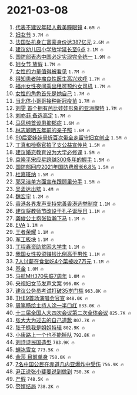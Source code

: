 # 2021-03-08

1. [代表不建议年轻人戴美瞳眼镜](https://s.weibo.com/weibo?q=%23%E4%BB%A3%E8%A1%A8%E4%B8%8D%E5%BB%BA%E8%AE%AE%E5%B9%B4%E8%BD%BB%E4%BA%BA%E6%88%B4%E7%BE%8E%E7%9E%B3%E7%9C%BC%E9%95%9C%23&Refer=top) `4.6M 🔥`
1. [妇女节](https://s.weibo.com/weibo?q=%23%E5%A6%87%E5%A5%B3%E8%8A%82%23&Refer=top) `3.7M 🔥`
1. [法国坠机身亡富豪身价达387亿元](https://s.weibo.com/weibo?q=%E6%B3%95%E5%9B%BD%E5%9D%A0%E6%9C%BA%E8%BA%AB%E4%BA%A1%E5%AF%8C%E8%B1%AA%E8%BA%AB%E4%BB%B7%E8%BE%BE387%E4%BA%BF%E5%85%83&Refer=top) `2.6M 🔥`
1. [建议幼儿园小学放学延长至6点](https://s.weibo.com/weibo?q=%23%E5%BB%BA%E8%AE%AE%E5%B9%BC%E5%84%BF%E5%9B%AD%E5%B0%8F%E5%AD%A6%E6%94%BE%E5%AD%A6%E5%BB%B6%E9%95%BF%E8%87%B36%E7%82%B9%23&Refer=top) `2.1M 🔥`
1. [国防部表态中国必定实现完全统一](https://s.weibo.com/weibo?q=%23%E5%9B%BD%E9%98%B2%E9%83%A8%E8%A1%A8%E6%80%81%E4%B8%AD%E5%9B%BD%E5%BF%85%E5%AE%9A%E5%AE%9E%E7%8E%B0%E5%AE%8C%E5%85%A8%E7%BB%9F%E4%B8%80%23&Refer=top) `1.9M 🔥`
1. [妇女节 放假](https://s.weibo.com/weibo?q=%E5%A6%87%E5%A5%B3%E8%8A%82%20%E6%94%BE%E5%81%87&Refer=top) `1.7M 🔥`
1. [女性的力量值得被看见](https://s.weibo.com/weibo?q=%23%E5%A5%B3%E6%80%A7%E7%9A%84%E5%8A%9B%E9%87%8F%E5%80%BC%E5%BE%97%E8%A2%AB%E7%9C%8B%E8%A7%81%23&Refer=top) `1.7M 🔥`
1. [得知患者肿瘤良性医生高兴欢呼](https://s.weibo.com/weibo?q=%23%E5%BE%97%E7%9F%A5%E6%82%A3%E8%80%85%E8%82%BF%E7%98%A4%E8%89%AF%E6%80%A7%E5%8C%BB%E7%94%9F%E9%AB%98%E5%85%B4%E6%AC%A2%E5%91%BC%23&Refer=top) `1.7M 🔥`
1. [福州女性夜间乘出租可预约女司机](https://s.weibo.com/weibo?q=%E7%A6%8F%E5%B7%9E%E5%A5%B3%E6%80%A7%E5%A4%9C%E9%97%B4%E4%B9%98%E5%87%BA%E7%A7%9F%E5%8F%AF%E9%A2%84%E7%BA%A6%E5%A5%B3%E5%8F%B8%E6%9C%BA&Refer=top) `1.7M 🔥`
1. [女性的角色首先是她自己](https://s.weibo.com/weibo?q=%23%E5%A5%B3%E6%80%A7%E7%9A%84%E8%A7%92%E8%89%B2%E9%A6%96%E5%85%88%E6%98%AF%E5%A5%B9%E8%87%AA%E5%B7%B1%23&Refer=top) `1.7M 🔥`
1. [当北体小哥哥接种新冠疫苗](https://s.weibo.com/weibo?q=%23%E5%BD%93%E5%8C%97%E4%BD%93%E5%B0%8F%E5%93%A5%E5%93%A5%E6%8E%A5%E7%A7%8D%E6%96%B0%E5%86%A0%E7%96%AB%E8%8B%97%23&Refer=top) `1.7M 🔥`
1. [刘雯 首个拥有芭比娃娃形象的亚洲模特](https://s.weibo.com/weibo?q=%E5%88%98%E9%9B%AF%20%E9%A6%96%E4%B8%AA%E6%8B%A5%E6%9C%89%E8%8A%AD%E6%AF%94%E5%A8%83%E5%A8%83%E5%BD%A2%E8%B1%A1%E7%9A%84%E4%BA%9A%E6%B4%B2%E6%A8%A1%E7%89%B9&Refer=top) `1.7M 🔥`
1. [刘亦菲 备选高定](https://s.weibo.com/weibo?q=%E5%88%98%E4%BA%A6%E8%8F%B2%20%E5%A4%87%E9%80%89%E9%AB%98%E5%AE%9A&Refer=top) `1.7M 🔥`
1. [马思纯首谈患抑郁症](https://s.weibo.com/weibo?q=%23%E9%A9%AC%E6%80%9D%E7%BA%AF%E9%A6%96%E8%B0%88%E6%82%A3%E6%8A%91%E9%83%81%E7%97%87%23&Refer=top) `1.6M 🔥`
1. [林志颖晒五年前的亲子照](https://s.weibo.com/weibo?q=%23%E6%9E%97%E5%BF%97%E9%A2%96%E6%99%92%E4%BA%94%E5%B9%B4%E5%89%8D%E7%9A%84%E4%BA%B2%E5%AD%90%E7%85%A7%23&Refer=top) `1.6M 🔥`
1. [90后瓷娃娃骨折百次带全乡留守妇女创业](https://s.weibo.com/weibo?q=90%E5%90%8E%E7%93%B7%E5%A8%83%E5%A8%83%E9%AA%A8%E6%8A%98%E7%99%BE%E6%AC%A1%E5%B8%A6%E5%85%A8%E4%B9%A1%E7%95%99%E5%AE%88%E5%A6%87%E5%A5%B3%E5%88%9B%E4%B8%9A&Refer=top) `1.5M 🔥`
1. [丁真和检察官拍了支公益宣传片](https://s.weibo.com/weibo?q=%23%E4%B8%81%E7%9C%9F%E5%92%8C%E6%A3%80%E5%AF%9F%E5%AE%98%E6%8B%8D%E4%BA%86%E6%94%AF%E5%85%AC%E7%9B%8A%E5%AE%A3%E4%BC%A0%E7%89%87%23&Refer=top) `1.5M 🔥`
1. [建议婚恋教育设为大学必修课](https://s.weibo.com/weibo?q=%23%E5%BB%BA%E8%AE%AE%E5%A9%9A%E6%81%8B%E6%95%99%E8%82%B2%E8%AE%BE%E4%B8%BA%E5%A4%A7%E5%AD%A6%E5%BF%85%E4%BF%AE%E8%AF%BE%23&Refer=top) `1.5M 🔥`
1. [袁隆平宋应星跨越300多年的握手](https://s.weibo.com/weibo?q=%23%E8%A2%81%E9%9A%86%E5%B9%B3%E5%AE%8B%E5%BA%94%E6%98%9F%E8%B7%A8%E8%B6%8A300%E5%A4%9A%E5%B9%B4%E7%9A%84%E6%8F%A1%E6%89%8B%23&Refer=top) `1.5M 🔥`
1. [国防部回应2021年国防费增长6.8%](https://s.weibo.com/weibo?q=%23%E5%9B%BD%E9%98%B2%E9%83%A8%E5%9B%9E%E5%BA%942021%E5%B9%B4%E5%9B%BD%E9%98%B2%E8%B4%B9%E5%A2%9E%E9%95%BF6.8%25%23&Refer=top) `1.5M 🔥`
1. [杜嘉班纳](https://s.weibo.com/weibo?q=%E6%9D%9C%E5%98%89%E7%8F%AD%E7%BA%B3&Refer=top) `1.5M 🔥`
1. [郭采洁单方面宣布跟顾里分手](https://s.weibo.com/weibo?q=%E9%83%AD%E9%87%87%E6%B4%81%E5%8D%95%E6%96%B9%E9%9D%A2%E5%AE%A3%E5%B8%83%E8%B7%9F%E9%A1%BE%E9%87%8C%E5%88%86%E6%89%8B&Refer=top) `1.5M 🔥`
1. [吴孟达出殡](https://s.weibo.com/weibo?q=%E5%90%B4%E5%AD%9F%E8%BE%BE%E5%87%BA%E6%AE%A1&Refer=top) `1.4M 🔥`
1. [魏宏宇](https://s.weibo.com/weibo?q=%E9%AD%8F%E5%AE%8F%E5%AE%87&Refer=top) `1.2M 🔥`
1. [香港各界发声支持完善香港选举制度](https://s.weibo.com/weibo?q=%23%E9%A6%99%E6%B8%AF%E5%90%84%E7%95%8C%E5%8F%91%E5%A3%B0%E6%94%AF%E6%8C%81%E5%AE%8C%E5%96%84%E9%A6%99%E6%B8%AF%E9%80%89%E4%B8%BE%E5%88%B6%E5%BA%A6%23&Refer=top) `1.1M 🔥`
1. [建议将教师节改设于孔子诞辰日](https://s.weibo.com/weibo?q=%23%E5%BB%BA%E8%AE%AE%E5%B0%86%E6%95%99%E5%B8%88%E8%8A%82%E6%94%B9%E8%AE%BE%E4%BA%8E%E5%AD%94%E5%AD%90%E8%AF%9E%E8%BE%B0%E6%97%A5%23&Refer=top) `1.1M 🔥`
1. [龚俊公主抱张哲瀚下马](https://s.weibo.com/weibo?q=%23%E9%BE%9A%E4%BF%8A%E5%85%AC%E4%B8%BB%E6%8A%B1%E5%BC%A0%E5%93%B2%E7%80%9A%E4%B8%8B%E9%A9%AC%23&Refer=top) `1.1M 🔥`
1. [EVA](https://s.weibo.com/weibo?q=EVA&Refer=top) `1.1M 🔥`
1. [王者荣耀](https://s.weibo.com/weibo?q=%E7%8E%8B%E8%80%85%E8%8D%A3%E8%80%80&Refer=top) `1.1M 🔥`
1. [军工板块](https://s.weibo.com/weibo?q=%E5%86%9B%E5%B7%A5%E6%9D%BF%E5%9D%97&Refer=top) `1.1M 🔥`
1. [丁程鑫资助贫困大学生](https://s.weibo.com/weibo?q=%23%E4%B8%81%E7%A8%8B%E9%91%AB%E8%B5%84%E5%8A%A9%E8%B4%AB%E5%9B%B0%E5%A4%A7%E5%AD%A6%E7%94%9F%23&Refer=top) `1.1M 🔥`
1. [我国女性投资赚钱比例高于男性](https://s.weibo.com/weibo?q=%E6%88%91%E5%9B%BD%E5%A5%B3%E6%80%A7%E6%8A%95%E8%B5%84%E8%B5%9A%E9%92%B1%E6%AF%94%E4%BE%8B%E9%AB%98%E4%BA%8E%E7%94%B7%E6%80%A7&Refer=top) `1.1M 🔥`
1. [7人讨薪在食堂吃4个菜被收7万元](https://s.weibo.com/weibo?q=%237%E4%BA%BA%E8%AE%A8%E8%96%AA%E5%9C%A8%E9%A3%9F%E5%A0%82%E5%90%834%E4%B8%AA%E8%8F%9C%E8%A2%AB%E6%94%B67%E4%B8%87%E5%85%83%23&Refer=top) `1.1M 🔥`
1. [基金](https://s.weibo.com/weibo?q=%E5%9F%BA%E9%87%91&Refer=top) `1.0M 🔥`
1. [马航MH370失联7周年](https://s.weibo.com/weibo?q=%23%E9%A9%AC%E8%88%AAMH370%E5%A4%B1%E8%81%947%E5%91%A8%E5%B9%B4%23&Refer=top) `1.0M 🔥`
1. [央视妇女节发声文案](https://s.weibo.com/weibo?q=%E5%A4%AE%E8%A7%86%E5%A6%87%E5%A5%B3%E8%8A%82%E5%8F%91%E5%A3%B0%E6%96%87%E6%A1%88&Refer=top) `996.0K 🔥`
1. [建议公务员考试打破35岁门槛](https://s.weibo.com/weibo?q=%23%E5%BB%BA%E8%AE%AE%E5%85%AC%E5%8A%A1%E5%91%98%E8%80%83%E8%AF%95%E6%89%93%E7%A0%B435%E5%B2%81%E9%97%A8%E6%A7%9B%23&Refer=top) `963.8K 🔥`
1. [THE9首场演唱会官宣](https://s.weibo.com/weibo?q=%23THE9%E9%A6%96%E5%9C%BA%E6%BC%94%E5%94%B1%E4%BC%9A%E5%AE%98%E5%AE%A3%23&Refer=top) `848.0K 🔥`
1. [周笔畅给主持人涂一半口红](https://s.weibo.com/weibo?q=%23%E5%91%A8%E7%AC%94%E7%95%85%E7%BB%99%E4%B8%BB%E6%8C%81%E4%BA%BA%E6%B6%82%E4%B8%80%E5%8D%8A%E5%8F%A3%E7%BA%A2%23&Refer=top) `833.0K 🔥`
1. [十三届全国人大四次会议第二次全体会议](https://s.weibo.com/weibo?q=%23%E5%8D%81%E4%B8%89%E5%B1%8A%E5%85%A8%E5%9B%BD%E4%BA%BA%E5%A4%A7%E5%9B%9B%E6%AC%A1%E4%BC%9A%E8%AE%AE%E7%AC%AC%E4%BA%8C%E6%AC%A1%E5%85%A8%E4%BD%93%E4%BC%9A%E8%AE%AE%23&Refer=top) `825.7K 🔥`
1. [张大大为过去的自己道歉](https://s.weibo.com/weibo?q=%23%E5%BC%A0%E5%A4%A7%E5%A4%A7%E4%B8%BA%E8%BF%87%E5%8E%BB%E7%9A%84%E8%87%AA%E5%B7%B1%E9%81%93%E6%AD%89%23&Refer=top) `807.7K 🔥`
1. [张子枫我是姐姐特辑](https://s.weibo.com/weibo?q=%23%E5%BC%A0%E5%AD%90%E6%9E%AB%E6%88%91%E6%98%AF%E5%A7%90%E5%A7%90%E7%89%B9%E8%BE%91%23&Refer=top) `802.9K 🔥`
1. [小康路上一个也不能掉队](https://s.weibo.com/weibo?q=%23%E5%B0%8F%E5%BA%B7%E8%B7%AF%E4%B8%8A%E4%B8%80%E4%B8%AA%E4%B9%9F%E4%B8%8D%E8%83%BD%E6%8E%89%E9%98%9F%23&Refer=top) `792.8K 🔥`
1. [刘诗诗民国造型](https://s.weibo.com/weibo?q=%23%E5%88%98%E8%AF%97%E8%AF%97%E6%B0%91%E5%9B%BD%E9%80%A0%E5%9E%8B%23&Refer=top) `783.9K 🔥`
1. [蝉冰雪女](https://s.weibo.com/weibo?q=%23%E8%9D%89%E5%86%B0%E9%9B%AA%E5%A5%B3%23&Refer=top) `773.5K 🔥`
1. [金莎 目前单身](https://s.weibo.com/weibo?q=%E9%87%91%E8%8E%8E%20%E7%9B%AE%E5%89%8D%E5%8D%95%E8%BA%AB&Refer=top) `758.6K 🔥`
1. [7名中国公民在赤道几内亚爆炸中受伤](https://s.weibo.com/weibo?q=7%E5%90%8D%E4%B8%AD%E5%9B%BD%E5%85%AC%E6%B0%91%E5%9C%A8%E8%B5%A4%E9%81%93%E5%87%A0%E5%86%85%E4%BA%9A%E7%88%86%E7%82%B8%E4%B8%AD%E5%8F%97%E4%BC%A4&Refer=top) `756.9K 🔥`
1. [尹正说张小斐要说到做到](https://s.weibo.com/weibo?q=%23%E5%B0%B9%E6%AD%A3%E8%AF%B4%E5%BC%A0%E5%B0%8F%E6%96%90%E8%A6%81%E8%AF%B4%E5%88%B0%E5%81%9A%E5%88%B0%23&Refer=top) `750.3K 🔥`
1. [产假](https://s.weibo.com/weibo?q=%E4%BA%A7%E5%81%87&Refer=top) `748.5K 🔥`
1. [赘婿结局](https://s.weibo.com/weibo?q=%23%E8%B5%98%E5%A9%BF%E7%BB%93%E5%B1%80%23&Refer=top) `738.2K 🔥`
